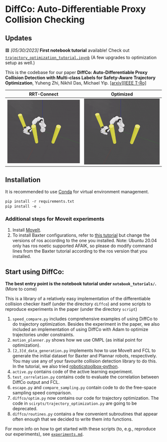 # DiffCo: Auto-Differentiable Proxy Collision Checking

## Updates
<!-- <span style="color:red"> [*NEW*]</span>  -->
🟥 *[05/30/2023]* **First notebook tutorial** available! Check out [`trajectory_optimization_tutorial.ipynb`](notebook_tutorials/trajectory_optimization_tutorial.ipynb)
(A few upgrades to optimization setup as well.)

This is the codebase for our paper **DiffCo: Auto-Differentiable Proxy Collision Detection with Multi-class Labels for Safety-Aware Trajectory Optimization**, Yuheng Zhi, Nikhil Das, Michael Yip. [[arxiv]](https://arxiv.org/abs/2102.07413)[[IEEE T-Ro]](https://ieeexplore.ieee.org/document/9747928)

RRT-Connect             |  Optimized
:-------------------------:|:-------------------------:
![image](assets/readme-img/rrtconnect.gif) | ![image](assets/readme-img/rrtconnect+optimize.gif)

## Installation
It is recommended to use [Conda](https://docs.conda.io/projects/conda/en/latest/user-guide/getting-started.html) for virtual environment management.
```
pip install -r requirements.txt
pip install -e .
```
### Additional steps for Moveit experiments
1. Install [MoveIt](https://moveit.ros.org/install/).
2. To install Baxter configurations, refer to [this tutorial](https://github.com/RethinkRobotics/sdk-docs/wiki/MoveIt-Tutorial) but change the versions of ros according to the one you installed. Note: Ubuntu 20.04 only has ros noetic supported AFAIK, so please do modify command lines from the Baxter tutorial according to the ros version that you installed.

## Start using DiffCo:
**The best entry point is the notebook tutorial under `notebook_tutorials/`.** (More to come)

This is a library of a relatively easy implementation of the differentiable collision checker itself (under the directory `diffco`) and some scripts to reproduce experiments in the paper (under the directory `script`)
1. `speed_compare.py` includes comprehensive examples of using DiffCo to do trajectory optimization. Besides the experiment in the paper, we also included an implementation of using DiffCo with Adam to optimize trajectories under constraints. 
2. `motion_planner.py` shows how we use OMPL (as initial point for optimization).
3. `[2,3]d_data_generation.py` implements how to use MoveIt and FCL to generate the initial dataset for Baxter and Plannar robots, respectively. You may use any of your favourite collision detection library to do this. In the tutorial, we also tried [roboticstoolbox-python](https://github.com/petercorke/robotics-toolbox-python).
4. `active.py` contains code of the active learning experiment.
5. `test_correlation.py` contains code to evaluate the correlation between DiffCo output and FCL.
6. `escape.py` and `compare_sampling.py` contain code to do the free-space sampling speed comparison.
7. `diffco/optim.py` now contains our code for trajectory optimization. The code in `scirpts/trajectory_optimization.py` are going to be deprecated.
8. `diffco/routines.py` contains a few convenient subroutines that appear often enough that we decided to write them into functions.

For more info on how to get started with these scripts (to, e.g., reproduce our experiments), see [`experiments.md`](experiments.md).


